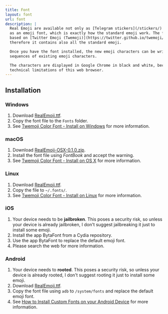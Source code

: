 ```yaml
---
title: Font
layout: font
url: font
description: |
  Real Emoji are available not only as [Telegram stickers](/stickers/) but also
  as an emoji font, which is exactly how the standard emoji work. The font is
  based on [Twitter Emoji (Twemoji)](https://twitter.github.io/twemoji/),
  therefore it contains also all the standard emoji.

  Once you have the font installed, the new emoji characters can be written as
  sequences of existing emoji characters.

  The characters are displayed in Google Chrome in black and white, because of
  technical limitations of this web browser.
---
```

## Installation

### Windows

1. Download [RealEmoji.ttf](/fonts/RealEmoji.ttf).
2. Copy the font file to the `Fonts` folder.
3. See [Twemoji Color Font - Install on
   Windows](https://github.com/eosrei/twemoji-color-font#install-on-windows) for
   more information.

### macOS

1. Download [RealEmoji-OSX-0.1.0.zip](/fonts/RealEmoji-OSX-0.1.0.zip).
2. Install the font file using *FontBook* and accept the warning.
3. See [Twemoji Color Font - Install on OS
   X](https://github.com/eosrei/twemoji-color-font#install-on-os-x) for more
   information.

### Linux

1. Download [RealEmoji.ttf](/fonts/RealEmoji.ttf).
2. Copy the file to `~/.fonts/`.
3. See [Twemoji Color Font - Install on
   Linux](https://github.com/eosrei/twemoji-color-font#install-on-linux) for
   more information.

### iOS

1. Your device needs to be **jailbroken**. This poses a security risk, so unless
   your device is already jailbroken, I don't suggest jailbreaking it just to
   install some emoji.
2. Install the app BytaFont from a Cydia repository.
3. Use the app BytaFont to replace the default emoji font.
4. Please search the web for more information.

### Android

1. Your device needs to **rooted**. This poses a security risk, so unless your
   device is already rooted, I don't suggest rooting it just to install some
   emoji.
2. Download [RealEmoji.ttf](/fonts/RealEmoji.ttf).
3. Copy the font file using `adb` to `/system/fonts` and replace the default
   emoji font.
4. See [How to Install Custom Fonts on your Android
   Device](https://joyofandroid.com/how-to-install-custom-fonts-on-your-android-device/)
   for more information.
